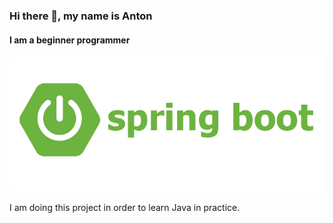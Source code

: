 ### Hi there 👋, my name is Anton
#### I am a beginner programmer
![I am a beginner programmer](https://github.com/xSoDx-stack/xSoDx-stack/blob/main/1.png)

I am doing this project in order to learn Java in practice.
